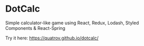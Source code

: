 # DotCalc

Simple calculator-like game using React, Redux, Lodash, Styled Components & React-Spring

Try it here: https://quatrov.github.io/dotcalc/
